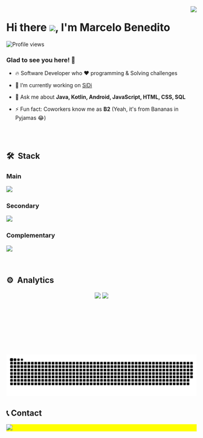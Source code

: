 <img align="right" height="590em" src="https://raw.githubusercontent.com/gist/marcelobenedito/dad144186104239753c11fef78602a06/raw/7a857ead8a0df6b85d280ba6782282c532ddc55c/github_banner.svg" />

<h1 align="left">Hi there <img src="https://gist.githubusercontent.com/marcelobenedito/6aeae650320cad124bdb864fd82be783/raw/134c0efdb5aa5b14b1110613e793ad5d54b44be9/Hi.gif" width="30px">, I'm Marcelo Benedito</h1>

<p align="left"> <img src="https://komarev.com/ghpvc/?username=marcelobenedito&color=yellow" alt="Profile views" /> </p>

### Glad to see you here! 🤩

- 🔥 Software Developer who ❤ programming & Solving challenges

- 🔭 I’m currently working on [SiDi](https://github.com/sidilabs)

- 💬 Ask me about **Java, Kotlin, Android, JavaScript, HTML, CSS, SQL**

- ⚡ Fun fact: Coworkers know me as **B2** (Yeah, it's from Bananas in Pyjamas 😂)

<br><br>

## 🛠 &nbsp;Stack

### Main

<p align="left">
  <a href="#">
    <img src="https://skillicons.dev/icons?i=kotlin,androidstudio,spring,java,postgres,mysql" />
  </a>
</p>

### Secondary

<p align="left">
  <a href="#">
    <img src="https://skillicons.dev/icons?i=html,css,js,mongodb" />
  </a>
</p>

### Complementary

<p align="left">
  <a href="#">
    <img src="https://skillicons.dev/icons?i=flutter,dart,py,react,nodejs,tensorflow,docker,jenkins" />
  </a>
</p>

<br>

## ⚙️ &nbsp;Analytics

<div  align="center" style="margin-bottom:100px">
  <img width=55% align="center" src="https://github-readme-streak-stats.herokuapp.com?user=marcelobenedito&theme=blueberry&mode=weekly" />
  <img width=40% align="center" src="https://github-readme-stats.vercel.app/api/top-langs/?username=marcelobenedito&show_icons=true&theme=blueberry&layout=compact" />
</div>

<br><br>

![Snake animation](https://github.com/marcelobenedito/marcelobenedito/blob/output/github-contribution-grid-snake.svg)

## 📞 Contact

<p align="left" style="background:yellow">
<a href="https://www.linkedin.com/in/marcelo-benedito/" target="_blank"><img src="https://img.shields.io/badge/-LinkedIn-%230077B5?style=for-the-badge&logo=linkedin&logoColor=white"  target="_blank"></a> 

<!--
**marcelobenedito/marcelobenedito** is a ✨ _special_ ✨ repository because its `README.md` (this file) appears on your GitHub profile.

Here are some ideas to get you started:

- 🔭 I’m currently working on ...
- 🌱 I’m currently learning ...
- 👯 I’m looking to collaborate on ...
- 🤔 I’m looking for help with ...
- 💬 Ask me about ...
- 📫 How to reach me: ...
- 😄 Pronouns: ...
- ⚡ Fun fact: ...
-->
